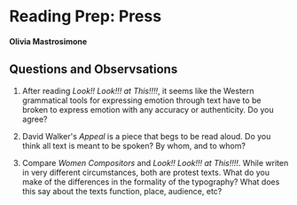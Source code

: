 # Reading Prep: Press 

#### Olivia Mastrosimone 

## Questions and Observsations 

1. After reading *Look!! Look!!! at This!!!!*, it seems like the Western grammatical tools for expressing emotion through text have to be broken to express emotion with any accuracy or authenticity. Do you agree? 

2. David Walker's *Appeal* is a piece that begs to be read aloud. Do you think all text is meant to be spoken? By whom, and to whom?  

3. Compare *Women Compositors* and *Look!! Look!!! at This!!!!*. While writen in very different circumstances, both are protest texts. What do you make of the differences in the formality of the typography? What does this say about the texts function, place, audience, etc? 